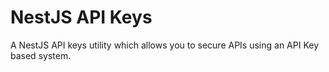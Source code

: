# NestJS API Keys

A NestJS API keys utility which allows you to secure APIs using an API Key based system.
